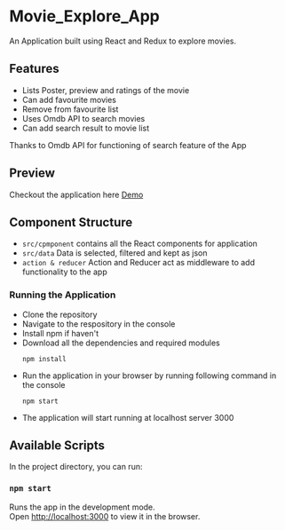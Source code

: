 # Movie_Explore_App
An Application built using React and Redux to explore movies. 

## Features
- Lists Poster, preview and ratings of the movie
- Can add favourite movies
- Remove from favourite list
- Uses Omdb API to search movies
- Can add search result to movie list

Thanks to Omdb API for functioning of search feature of the App

## Preview
 Checkout the application here 
 [Demo]()

## Component Structure
- ```src/cpmponent``` contains all the React components for application
- ```src/data``` Data is selected, filtered and kept as json 
- ```action & reducer``` Action and Reducer act as middleware to add functionality to the app

### Running the Application
- Clone the repository
- Navigate to the respository in the console
- Install npm if haven't
- Download all the dependencies and required modules
    ``` 
    npm install
    ```
- Run the application in your browser by running following command in the console
    ```
    npm start
    ```
- The application will start running at localhost server 3000 

## Available Scripts

In the project directory, you can run:

### `npm start`

Runs the app in the development mode.<br />
Open [http://localhost:3000](http://localhost:3000) to view it in the browser.

